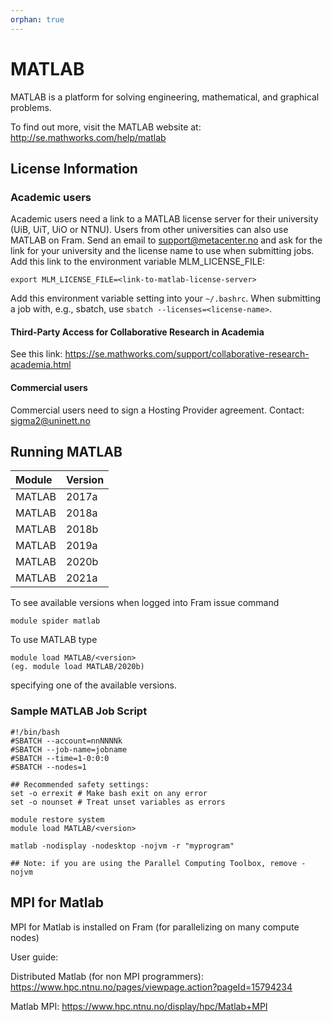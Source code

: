 ```yaml
---
orphan: true
---
```


# MATLAB

MATLAB is a platform for solving engineering, mathematical, and graphical problems.

To find out more, visit the MATLAB website at: http://se.mathworks.com/help/matlab

## License Information

### Academic users

Academic users need a link to a MATLAB license server for their university
(UiB, UiT, UiO or NTNU).  Users from other universities can also use MATLAB on
Fram. Send an email to support@metacenter.no and ask for the link for your
university and the license name to use when submitting jobs. Add this link to
the environment variable MLM_LICENSE_FILE:

    export MLM_LICENSE_FILE=<link-to-matlab-license-server>

Add this environment variable setting into your `~/.bashrc`.  When submitting
a job with, e.g., sbatch, use `sbatch --licenses=<license-name>`.


#### Third-Party Access for Collaborative Research in Academia
See this link: https://se.mathworks.com/support/collaborative-research-academia.html

#### Commercial users
Commercial users need to sign a Hosting Provider agreement. Contact: sigma2@uninett.no

## Running MATLAB

| Module     | Version     |
| :------------- | :------------- |
| MATLAB |2017a|
| MATLAB |2018a|
| MATLAB |2018b|
| MATLAB |2019a|
| MATLAB |2020b|
| MATLAB |2021a|

To see available versions when logged into Fram issue command

    module spider matlab

To use MATLAB type

    module load MATLAB/<version>
    (eg. module load MATLAB/2020b)

specifying one of the available versions.

### Sample MATLAB Job Script
```
#!/bin/bash
#SBATCH --account=nnNNNNk
#SBATCH --job-name=jobname
#SBATCH --time=1-0:0:0
#SBATCH --nodes=1

## Recommended safety settings:
set -o errexit # Make bash exit on any error
set -o nounset # Treat unset variables as errors

module restore system
module load MATLAB/<version>

matlab -nodisplay -nodesktop -nojvm -r "myprogram"

## Note: if you are using the Parallel Computing Toolbox, remove -nojvm

```

## MPI for Matlab
MPI for Matlab is installed on Fram (for parallelizing on many compute nodes)

User guide:

Distributed Matlab (for non MPI programmers): https://www.hpc.ntnu.no/pages/viewpage.action?pageId=15794234

Matlab MPI: https://www.hpc.ntnu.no/display/hpc/Matlab+MPI
